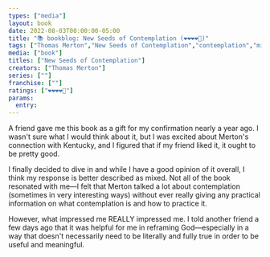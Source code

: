 ```yaml
---
types: ["media"]
layout: book
date: 2022-08-03T00:00:00-05:00
title: "📚 bookblog: New Seeds of Contemplation (❤️❤️❤️❤️🖤)"
tags: ["Thomas Merton","New Seeds of Contemplation","contemplation","mindfulness","Kentucky","non-theism","faith transition"]
media: ["book"]
titles: ["New Seeds of Contemplation"]
creators: ["Thomas Merton"]
series: [""]
franchise: [""]
ratings: ["❤️❤️❤️❤️🖤"]
params:
  entry:
---
```


A friend gave me this book as a gift for my confirmation nearly a year ago. I wasn't sure what I would think about it, but I was excited about Merton's connection with Kentucky, and I figured that if my friend liked it, it ought to be pretty good.

I finally decided to dive in and while I have a good opinion of it overall, I think my response is better described as mixed. Not all of the book resonated with me—I felt that Merton talked a lot about contemplation (sometimes in very interesting ways) without ever really giving any practical information on what contemplation is and how to practice it.

However, what impressed me REALLY impressed me. I told another friend a few days ago that it was helpful for me in reframing God—especially in a way that doesn't necessarily need to be literally and fully true in order to be useful and meaningful.